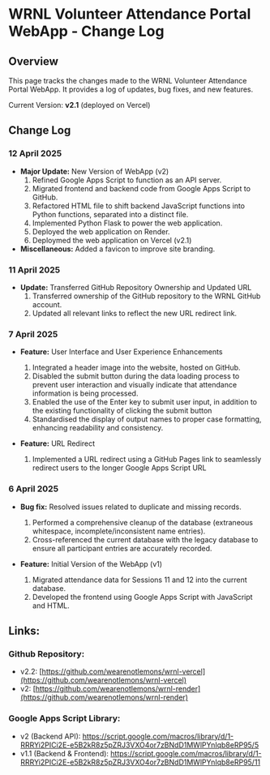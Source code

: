 # WRNL Volunteer Attendance Portal WebApp - Change Log

## Overview
This page tracks the changes made to the WRNL Volunteer Attendance Portal WebApp. It provides a log of updates, bug fixes, and new features.

Current Version: **v2.1** (deployed on Vercel)

## Change Log
### 12 April 2025
- **Major Update:** New Version of WebApp (v2)
  1. Refined Google Apps Script to function as an API server.
  2. Migrated frontend and backend code from Google Apps Script to GitHub.
  3. Refactored HTML file to shift backend JavaScript functions into Python functions, separated into a distinct file.
  4. Implemented Python Flask to power the web application.
  5. Deployed the web application on Render.
  6. Deploymed the web application on Vercel (v2.1)
- **Miscellaneous:** Added a favicon to improve site branding.

### 11 April 2025
- **Update:** Transferred GitHub Repository Ownership and Updated URL
  1. Transferred ownership of the GitHub repository to the WRNL GitHub account.
  2. Updated all relevant links to reflect the new URL redirect link.

### 7 April 2025
- **Feature:** User Interface and User Experience Enhancements
  1. Integrated a header image into the website, hosted on GitHub.
  2. Disabled the submit button during the data loading process to prevent user interaction and visually indicate that attendance information is being processed.
  3. Enabled the use of the Enter key to submit user input, in addition to the existing functionality of clicking the submit button
  4. Standardised the display of output names to proper case formatting, enhancing readability and consistency.

- **Feature:** URL Redirect
  1. Implemented a URL redirect using a GitHub Pages link to seamlessly redirect users to the longer Google Apps Script URL


### 6 April 2025
- **Bug fix:** Resolved issues related to duplicate and missing records. 
  1. Performed a comprehensive cleanup of the database (extraneous whitespace, incomplete/inconsistent name entries).
  2. Cross-referenced the current database with the legacy database to ensure all participant entries are accurately recorded.

- **Feature:** Initial Version of the WebApp (v1)
  1. Migrated attendance data for Sessions 11 and 12 into the current database.
  2. Developed the frontend using Google Apps Script with JavaScript and HTML.
 
## Links:
### Github Repository:
- v2.2: [https://github.com/wearenotlemons/wrnl-vercel](https://github.com/wearenotlemons/wrnl-vercel)
- v2: [https://github.com/wearenotlemons/wrnl-render](https://github.com/wearenotlemons/wrnl-render)
### Google Apps Script Library:
- v2 (Backend API): https://script.google.com/macros/library/d/1-RRRYi2PICi2E-e5B2kR8z5pZRJ3VXO4or7zBNdD1MWlPYnIqb8eRP95/5
- v1.1 (Backend & Frontend): https://script.google.com/macros/library/d/1-RRRYi2PICi2E-e5B2kR8z5pZRJ3VXO4or7zBNdD1MWlPYnIqb8eRP95/11 
